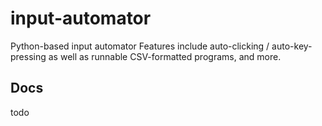 # input-automator
Python-based input automator
Features include auto-clicking / auto-key-pressing as well as runnable CSV-formatted programs, and more.

## Docs
todo
